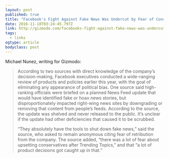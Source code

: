 ```yaml
---
layout: post 
published: true 
title: "Facebook's Fight Against Fake News Was Undercut by Fear of Conservative Backlash" 
date: 2016-11-18T03:24:45.797Z 
link: http://gizmodo.com/facebooks-fight-against-fake-news-was-undercut-by-fear-1788808204 
tags:
  - links
ogtype: article 
bodyclass: post 
---
```


Michael Nunez, writing for Gizmodo:

> According to two sources with direct knowledge of the company’s decision-making, Facebook executives conducted a wide-ranging review of products and policies earlier this year, with the goal of eliminating any appearance of political bias. One source said high-ranking officials were briefed on a planned News Feed update that would have identified fake or hoax news stories, but disproportionately impacted right-wing news sites by downgrading or removing that content from people’s feeds. According to the source, the update was shelved and never released to the public. It’s unclear if the update had other deficiencies that caused it to be scrubbed.
> 
> “They absolutely have the tools to shut down fake news,” said the source, who asked to remain anonymous citing fear of retribution from the company. The source added, “there was a lot of fear about upsetting conservatives after Trending Topics,” and that “a lot of product decisions got caught up in that.”
